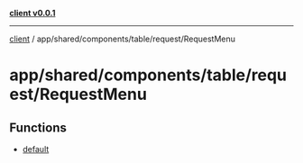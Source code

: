 [**client v0.0.1**](../../../../../../README.md)

***

[client](../../../../../../README.md) / app/shared/components/table/request/RequestMenu

# app/shared/components/table/request/RequestMenu

## Functions

- [default](functions/default.md)
